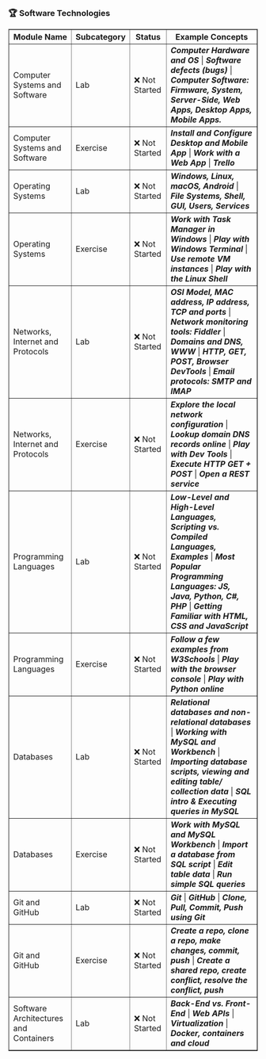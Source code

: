<h3>🏆 Software Technologies</h3>
<table border="1">
  <thead>
    <tr>
      <th>Module Name</th>
      <th>Subcategory</th>
      <th>Status</th>
      <th>Example Concepts</th>
    </tr>
  </thead>
  <tbody>
    <tr>
      <td>Computer Systems and Software</td>
      <td>Lab</td>
      <td>❌ Not Started</td>
      <td><b><i>Computer Hardware and OS</i></b> | <b><i>Software defects (bugs)</i></b> | <b><i>Computer Software: Firmware, System, Server-Side, Web Apps, Desktop Apps, Mobile Apps.</i></b></td>
    </tr>
    <tr>
      <td>Computer Systems and Software</td>
      <td>Exercise</td>
      <td>❌ Not Started</td>
      <td><b><i>Install and Configure Desktop and Mobile App</i></b> | <b><i>Work with a Web App</i></b> | <b><i>Trello</i></b></td>
    </tr>
    <tr>
      <td>Operating Systems</td>
      <td>Lab</td>
      <td>❌ Not Started</td>
      <td><b><i>Windows, Linux, macOS, Android</i></b> | <b><i>File Systems, Shell, GUI, Users, Services</i></b></td>
    </tr>
    <tr>
      <td>Operating Systems</td>
      <td>Exercise</td>
      <td>❌ Not Started</td>
      <td><b><i>Work with Task Manager in Windows</i></b> | <b><i>Play with Windows Terminal</i></b> | <b><i>Use remote VM instances</i></b> | <b><i>Play with the Linux Shell</i></b></td>
    </tr>
    <tr>
      <td>Networks, Internet and Protocols</td>
      <td>Lab</td>
      <td>❌ Not Started</td>
      <td><b><i>OSI Model, MAC address, IP address, TCP and ports</b></i> | <b><i>Network monitoring tools: Fiddler</b></i> | <b><i>Domains and DNS, WWW</b></i> | <b><i>HTTP, GET, POST, Browser DevTools</i></b> | <b><i>Email protocols: SMTP and IMAP</i></b></td>
    </tr>
    <tr>
      <td>Networks, Internet and Protocols</td>
      <td>Exercise</td>
      <td>❌ Not Started</td>
      <td><b><i>Explore the local network configuration</i></b> | <b><i>Lookup domain DNS records online</i></b> | <b><i>Play with Dev Tools</i></b> | <b><i>Execute HTTP GET + POST</i></b> | <b><i>Open a REST service</i></b></td>
    </tr>
    <tr>
      <td>Programming Languages</td>
      <td>Lab</td>
      <td>❌ Not Started</td>
      <td><b><i>Low-Level and High-Level Languages, Scripting vs. Compiled Languages, Examples</i></b> | <b><i>Most Popular Programming Languages: JS, Java, Python, C#, PHP</i></b> | <b><i>Getting Familiar with HTML, CSS and JavaScript</i></b></td>
    </tr>
    <tr>
      <td>Programming Languages</td>
      <td>Exercise</td>
      <td>❌ Not Started</td>
      <td><b><i>Follow a few examples from W3Schools</i></b> | <b><i>Play with the browser console</i></b> | <b><i>Play with Python online</i></b></td>
    </tr>
    <tr>
      <td>Databases</td>
      <td>Lab</td>
      <td>❌ Not Started</td>
      <td><b><i>Relational databases and non-relational databases</i></b> | <b><i>Working with MySQL and Workbench</i></b> | <b><i>Importing database scripts, viewing and editing table/ collection data</i></b> | <b><i>SQL intro & Executing queries in MySQL</i></b></td>
    </tr>
    <tr>
      <td>Databases</td>
      <td>Exercise</td>
      <td>❌ Not Started</td>
      <td><b><i>Work with MySQL and MySQL Workbench</i></b> | <b><i>Import a database from SQL script</i></b> | <b><i>Edit table data</i></b> | <b><i>Run simple SQL queries</i></b></td>
    </tr>
    <tr>
      <td>Git and GitHub</td>
      <td>Lab</td>
      <td>❌ Not Started</td>
      <td><b><i>Git</i></b> | <b><i>GitHub</i></b> | <b><i>Clone, Pull, Commit, Push using Git</i></b></td>
    </tr>
    <tr>
      <td>Git and GitHub</td>
      <td>Exercise</td>
      <td>❌ Not Started</td>
      <td><b><i>Create a repo, clone a repo, make changes, commit, push</i></b> | <b><i>Create a shared repo, create conflict, resolve the conflict, push</i></b></td>
    </tr>
    <tr>
      <td>Software Architectures and Containers</td>
      <td>Lab</td>
      <td>❌ Not Started</td>
      <td><b><i>Back-End vs. Front-End</i></b> | <b><i>Web APIs</i></b> | <b><i>Virtualization</i></b> | <b><i>Docker, containers and cloud</i></b></td>
    </tr>
  </tbody>
</table>
